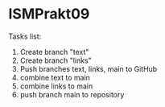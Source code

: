 # ISMPrakt09
Tasks list:
1) Create branch "text"
2) Create branch "links"
3) Push branches text, links, main to GitHub
4) combine text to main
5) combine links to main
6) push branch main to repository
